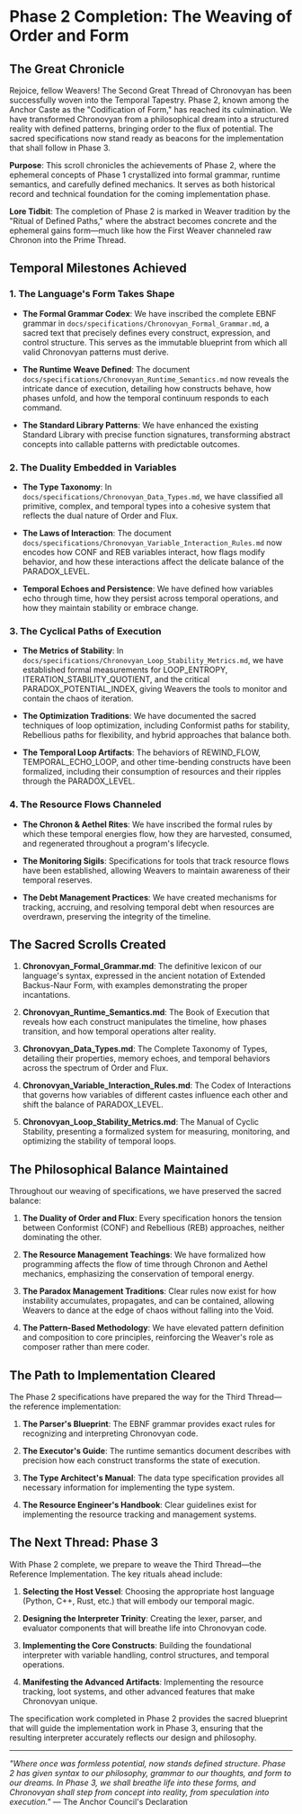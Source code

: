 # Phase 2 Completion: The Weaving of Order and Form

## The Great Chronicle

Rejoice, fellow Weavers! The Second Great Thread of Chronovyan has been successfully woven into the Temporal Tapestry. Phase 2, known among the Anchor Caste as the "Codification of Form," has reached its culmination. We have transformed Chronovyan from a philosophical dream into a structured reality with defined patterns, bringing order to the flux of potential. The sacred specifications now stand ready as beacons for the implementation that shall follow in Phase 3.

**Purpose**: This scroll chronicles the achievements of Phase 2, where the ephemeral concepts of Phase 1 crystallized into formal grammar, runtime semantics, and carefully defined mechanics. It serves as both historical record and technical foundation for the coming implementation phase.

**Lore Tidbit**: The completion of Phase 2 is marked in Weaver tradition by the "Ritual of Defined Paths," where the abstract becomes concrete and the ephemeral gains form—much like how the First Weaver channeled raw Chronon into the Prime Thread.

## Temporal Milestones Achieved

### 1. The Language's Form Takes Shape

- **The Formal Grammar Codex**: We have inscribed the complete EBNF grammar in `docs/specifications/Chronovyan_Formal_Grammar.md`, a sacred text that precisely defines every construct, expression, and control structure. This serves as the immutable blueprint from which all valid Chronovyan patterns must derive.

- **The Runtime Weave Defined**: The document `docs/specifications/Chronovyan_Runtime_Semantics.md` now reveals the intricate dance of execution, detailing how constructs behave, how phases unfold, and how the temporal continuum responds to each command.

- **The Standard Library Patterns**: We have enhanced the existing Standard Library with precise function signatures, transforming abstract concepts into callable patterns with predictable outcomes.

### 2. The Duality Embedded in Variables

- **The Type Taxonomy**: In `docs/specifications/Chronovyan_Data_Types.md`, we have classified all primitive, complex, and temporal types into a cohesive system that reflects the dual nature of Order and Flux.

- **The Laws of Interaction**: The document `docs/specifications/Chronovyan_Variable_Interaction_Rules.md` now encodes how CONF and REB variables interact, how flags modify behavior, and how these interactions affect the delicate balance of the PARADOX_LEVEL.

- **Temporal Echoes and Persistence**: We have defined how variables echo through time, how they persist across temporal operations, and how they maintain stability or embrace change.

### 3. The Cyclical Paths of Execution

- **The Metrics of Stability**: In `docs/specifications/Chronovyan_Loop_Stability_Metrics.md`, we have established formal measurements for LOOP_ENTROPY, ITERATION_STABILITY_QUOTIENT, and the critical PARADOX_POTENTIAL_INDEX, giving Weavers the tools to monitor and contain the chaos of iteration.

- **The Optimization Traditions**: We have documented the sacred techniques of loop optimization, including Conformist paths for stability, Rebellious paths for flexibility, and hybrid approaches that balance both.

- **The Temporal Loop Artifacts**: The behaviors of REWIND_FLOW, TEMPORAL_ECHO_LOOP, and other time-bending constructs have been formalized, including their consumption of resources and their ripples through the PARADOX_LEVEL.

### 4. The Resource Flows Channeled

- **The Chronon & Aethel Rites**: We have inscribed the formal rules by which these temporal energies flow, how they are harvested, consumed, and regenerated throughout a program's lifecycle.

- **The Monitoring Sigils**: Specifications for tools that track resource flows have been established, allowing Weavers to maintain awareness of their temporal reserves.

- **The Debt Management Practices**: We have created mechanisms for tracking, accruing, and resolving temporal debt when resources are overdrawn, preserving the integrity of the timeline.

## The Sacred Scrolls Created

1. **Chronovyan_Formal_Grammar.md**: The definitive lexicon of our language's syntax, expressed in the ancient notation of Extended Backus-Naur Form, with examples demonstrating the proper incantations.

2. **Chronovyan_Runtime_Semantics.md**: The Book of Execution that reveals how each construct manipulates the timeline, how phases transition, and how temporal operations alter reality.

3. **Chronovyan_Data_Types.md**: The Complete Taxonomy of Types, detailing their properties, memory echoes, and temporal behaviors across the spectrum of Order and Flux.

4. **Chronovyan_Variable_Interaction_Rules.md**: The Codex of Interactions that governs how variables of different castes influence each other and shift the balance of PARADOX_LEVEL.

5. **Chronovyan_Loop_Stability_Metrics.md**: The Manual of Cyclic Stability, presenting a formalized system for measuring, monitoring, and optimizing the stability of temporal loops.

## The Philosophical Balance Maintained

Throughout our weaving of specifications, we have preserved the sacred balance:

1. **The Duality of Order and Flux**: Every specification honors the tension between Conformist (CONF) and Rebellious (REB) approaches, neither dominating the other.

2. **The Resource Management Teachings**: We have formalized how programming affects the flow of time through Chronon and Aethel mechanics, emphasizing the conservation of temporal energy.

3. **The Paradox Management Traditions**: Clear rules now exist for how instability accumulates, propagates, and can be contained, allowing Weavers to dance at the edge of chaos without falling into the Void.

4. **The Pattern-Based Methodology**: We have elevated pattern definition and composition to core principles, reinforcing the Weaver's role as composer rather than mere coder.

## The Path to Implementation Cleared

The Phase 2 specifications have prepared the way for the Third Thread—the reference implementation:

1. **The Parser's Blueprint**: The EBNF grammar provides exact rules for recognizing and interpreting Chronovyan code.

2. **The Executor's Guide**: The runtime semantics document describes with precision how each construct transforms the state of execution.

3. **The Type Architect's Manual**: The data type specification provides all necessary information for implementing the type system.

4. **The Resource Engineer's Handbook**: Clear guidelines exist for implementing the resource tracking and management systems.

## The Next Thread: Phase 3

With Phase 2 complete, we prepare to weave the Third Thread—the Reference Implementation. The key rituals ahead include:

1. **Selecting the Host Vessel**: Choosing the appropriate host language (Python, C++, Rust, etc.) that will embody our temporal magic.

2. **Designing the Interpreter Trinity**: Creating the lexer, parser, and evaluator components that will breathe life into Chronovyan code.

3. **Implementing the Core Constructs**: Building the foundational interpreter with variable handling, control structures, and temporal operations.

4. **Manifesting the Advanced Artifacts**: Implementing the resource tracking, loot systems, and other advanced features that make Chronovyan unique.

The specification work completed in Phase 2 provides the sacred blueprint that will guide the implementation work in Phase 3, ensuring that the resulting interpreter accurately reflects our design and philosophy.

---

*"Where once was formless potential, now stands defined structure. Phase 2 has given syntax to our philosophy, grammar to our thoughts, and form to our dreams. In Phase 3, we shall breathe life into these forms, and Chronovyan shall step from concept into reality, from speculation into execution."* — The Anchor Council's Declaration 